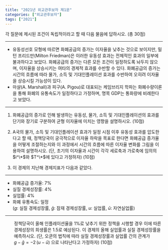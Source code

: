 ```yaml
---
title: "2021년 외교관후보자 제1문"
categories: ["외교관후보자"]
tags: ["2021"]
---
```


각 질문에 제시된 조건이 독립적이라고 할 때 다음 물음에 답하시오. (총 30점)

---
- 유동성선호 모형에 따르면 화폐공급의 증가는 이자율을 낮추는 것으로 보이지만, 밀턴 프리드만(Milton Friedman)은 이러한 유동성 효과는 전체적인 효과의 일부에 불과하다고 보았다. 화폐공급의 증가는 다른 모든 조건이 일정하도록 놔두지 않으며, 이자율을 상승시키는 여타의 경제적 효과를 수반할 수 있다. 화폐공급의 증가는 시간의 흐름에 따라 물가, 소득 및 기대인플레이션 효과를 수반하여 오히려 이자율을 상승시킬 가능성이 있다.
- 마샬(A. Marshall)과 피구(A. Pigou)로 대표되는 케임브리지 학파는 화폐수량이론을 통해 화폐의 유통속도가 일정하다고 가정하며, 명목 GDP는 통화량에 비례한다고 보았다.
---

1) 화폐공급의 증가로 인해 발생하는 유동성, 물가, 소득 및 기대인플레이션의 효과를 단기와 장기로 구분하여 균형 이자율에 미치는 영향을 설명하시오. (10점)

2) A국의 물가, 소득 및 기대인플레이션 효과가 일정 시점 이후 유동성 효과를 압도한다고 할 때, 정책당국이 궁극적으로 이자율 하락을 목표로 한다면 화폐공급 증가율을 어떻게 조절하는지와 이 과정에서 시간의 흐름에 따른 이자율 변화를 그림을 이용하여 설명하시오. (단, 초기의 이자율과 시간이 각각 세로축과 가로축에 임의의 $i^\*$와 $T^\*$에 있다고 가정하자) (10점)

3) 이 경제의 지난해 경제지표가 다음과 같았다.
---  
   - 화폐공급 증가율: 7%  
   - 실질 경제성장률: 4%  
   - 실업률: 4%  
   - 화폐 유통속도: 일정  
   ($g$: 실질 경제성장률, $\bar g$: 잠재 경제성장률, $u$: 실업률, $\bar u$: 자연실업률)  
---   
<div style="margin-left:2em;">

   정책당국이 올해 인플레이션율을 1%로 낮추기 위한 정책을 시행할 경우 이에 따른 경제성장의 희생률은 1.5로 예상된다. 이 경제의 올해 실업률과 실질 경제성장률을 예측하시오. (단, 오쿤의 법칙에 따라 실질 경제성장률과 실업률 간의 관계가  
   $g - \bar g = -2\,(u - \bar u)$
   으로 나타난다고 가정하자) (10점)
</div>

